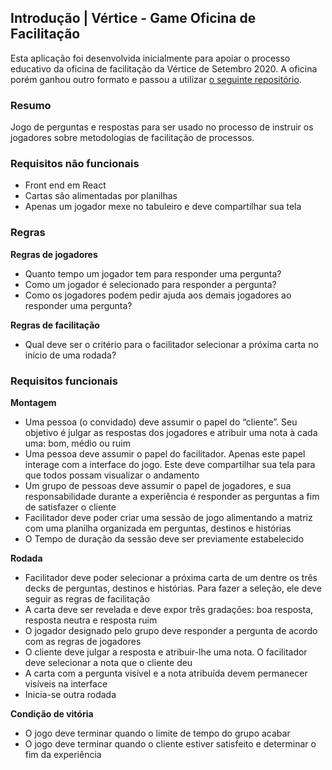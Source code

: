 ## Introdução | Vértice - Game Oficina de Facilitação

Esta aplicação foi desenvolvida inicialmente para apoiar o processo educativo da oficina de facilitação da Vértice de Setembro 2020. A oficina porém ganhou outro formato e passou a utilizar [o seguinte repositório](https://github.com/renansdf/jogo-oficina-de-facilitacao).

### Resumo
Jogo de perguntas e respostas para ser usado no processo de instruir os jogadores sobre metodologias de facilitação de processos.

### Requisitos não funcionais
- Front end em React
- Cartas são alimentadas por planilhas
- Apenas um jogador mexe no tabuleiro e deve compartilhar sua tela

### Regras
**Regras de jogadores**
- Quanto tempo um jogador tem para responder uma pergunta?
- Como um jogador é selecionado para responder a pergunta?
- Como os jogadores podem pedir ajuda aos demais jogadores ao responder uma pergunta?

**Regras de facilitação**
- Qual deve ser o critério para o facilitador selecionar a próxima carta no início de uma rodada?

### Requisitos funcionais
**Montagem**
- Uma pessoa (o convidado) deve assumir o papel do “cliente”. Seu objetivo é julgar as respostas dos jogadores e atribuir uma nota à cada uma: bom, médio ou ruim
- Uma pessoa deve assumir o papel do facilitador. Apenas este papel interage com a interface do jogo. Este deve compartilhar sua tela para que todos possam visualizar o andamento
- Um grupo de pessoas deve assumir o papel de jogadores, e sua responsabilidade durante a experiência é responder as perguntas a fim de satisfazer o cliente
- Facilitador deve poder criar uma sessão de jogo alimentando a matriz com uma planilha organizada em perguntas, destinos e histórias
- O Tempo de duração da sessão deve ser previamente estabelecido

**Rodada**
- Facilitador deve poder selecionar a próxima carta de um dentre os três decks de perguntas, destinos e histórias. Para fazer a seleção, ele deve seguir as regras de facilitação
- A carta deve ser revelada e deve expor três gradações: boa resposta, resposta neutra e resposta ruim
- O jogador designado pelo grupo deve responder a pergunta de acordo com as regras de jogadores
- O cliente deve julgar a resposta e atribuir-lhe uma nota. O facilitador deve selecionar a nota que o cliente deu
- A carta com a pergunta visível e a nota atribuída devem permanecer visíveis na interface
- Inicia-se outra rodada

**Condição de vitória**
- O jogo deve terminar quando o limite de tempo do grupo acabar
- O jogo deve terminar quando o cliente estiver satisfeito e determinar o fim da experiência

